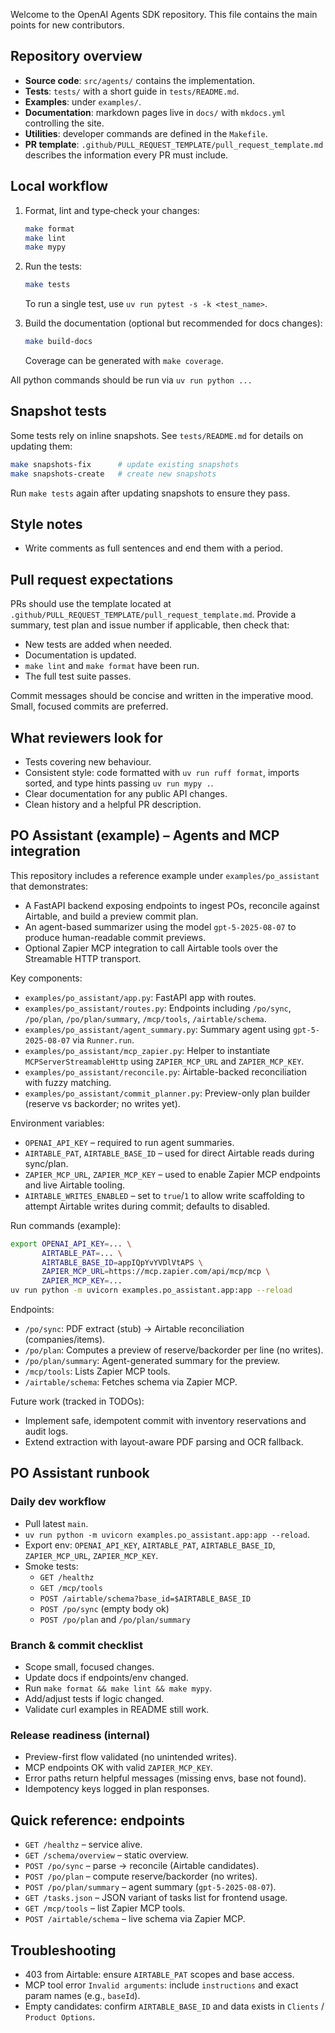 Welcome to the OpenAI Agents SDK repository. This file contains the main points for new contributors.

## Repository overview

- **Source code**: `src/agents/` contains the implementation.
- **Tests**: `tests/` with a short guide in `tests/README.md`.
- **Examples**: under `examples/`.
- **Documentation**: markdown pages live in `docs/` with `mkdocs.yml` controlling the site.
- **Utilities**: developer commands are defined in the `Makefile`.
- **PR template**: `.github/PULL_REQUEST_TEMPLATE/pull_request_template.md` describes the information every PR must include.

## Local workflow

1. Format, lint and type‑check your changes:

   ```bash
   make format
   make lint
   make mypy
   ```

2. Run the tests:

   ```bash
   make tests
   ```

   To run a single test, use `uv run pytest -s -k <test_name>`.

3. Build the documentation (optional but recommended for docs changes):

   ```bash
   make build-docs
   ```

   Coverage can be generated with `make coverage`.

All python commands should be run via `uv run python ...`

## Snapshot tests

Some tests rely on inline snapshots. See `tests/README.md` for details on updating them:

```bash
make snapshots-fix      # update existing snapshots
make snapshots-create   # create new snapshots
```

Run `make tests` again after updating snapshots to ensure they pass.

## Style notes

- Write comments as full sentences and end them with a period.

## Pull request expectations

PRs should use the template located at `.github/PULL_REQUEST_TEMPLATE/pull_request_template.md`. Provide a summary, test plan and issue number if applicable, then check that:

- New tests are added when needed.
- Documentation is updated.
- `make lint` and `make format` have been run.
- The full test suite passes.

Commit messages should be concise and written in the imperative mood. Small, focused commits are preferred.

## What reviewers look for

- Tests covering new behaviour.
- Consistent style: code formatted with `uv run ruff format`, imports sorted, and type hints passing `uv run mypy .`.
- Clear documentation for any public API changes.
- Clean history and a helpful PR description.

## PO Assistant (example) – Agents and MCP integration

This repository includes a reference example under `examples/po_assistant` that demonstrates:

- A FastAPI backend exposing endpoints to ingest POs, reconcile against Airtable, and build a preview commit plan.
- An agent-based summarizer using the model `gpt-5-2025-08-07` to produce human-readable commit previews.
- Optional Zapier MCP integration to call Airtable tools over the Streamable HTTP transport.

Key components:

- `examples/po_assistant/app.py`: FastAPI app with routes.
- `examples/po_assistant/routes.py`: Endpoints including `/po/sync`, `/po/plan`, `/po/plan/summary`, `/mcp/tools`, `/airtable/schema`.
- `examples/po_assistant/agent_summary.py`: Summary agent using `gpt-5-2025-08-07` via `Runner.run`.
- `examples/po_assistant/mcp_zapier.py`: Helper to instantiate `MCPServerStreamableHttp` using `ZAPIER_MCP_URL` and `ZAPIER_MCP_KEY`.
- `examples/po_assistant/reconcile.py`: Airtable-backed reconciliation with fuzzy matching.
- `examples/po_assistant/commit_planner.py`: Preview-only plan builder (reserve vs backorder; no writes yet).

Environment variables:

- `OPENAI_API_KEY` – required to run agent summaries.
- `AIRTABLE_PAT`, `AIRTABLE_BASE_ID` – used for direct Airtable reads during sync/plan.
- `ZAPIER_MCP_URL`, `ZAPIER_MCP_KEY` – used to enable Zapier MCP endpoints and live Airtable tooling.
- `AIRTABLE_WRITES_ENABLED` – set to `true`/`1` to allow write scaffolding to attempt Airtable writes during commit; defaults to disabled.

Run commands (example):

```bash
export OPENAI_API_KEY=... \
       AIRTABLE_PAT=... \
       AIRTABLE_BASE_ID=appIQpYvYVDlVtAPS \
       ZAPIER_MCP_URL=https://mcp.zapier.com/api/mcp/mcp \
       ZAPIER_MCP_KEY=...
uv run python -m uvicorn examples.po_assistant.app:app --reload
```

Endpoints:

- `/po/sync`: PDF extract (stub) → Airtable reconciliation (companies/items).
- `/po/plan`: Computes a preview of reserve/backorder per line (no writes).
- `/po/plan/summary`: Agent-generated summary for the preview.
- `/mcp/tools`: Lists Zapier MCP tools.
- `/airtable/schema`: Fetches schema via Zapier MCP.

Future work (tracked in TODOs):

- Implement safe, idempotent commit with inventory reservations and audit logs.
- Extend extraction with layout-aware PDF parsing and OCR fallback.

## PO Assistant runbook

### Daily dev workflow
- Pull latest `main`.
- `uv run python -m uvicorn examples.po_assistant.app:app --reload`.
- Export env: `OPENAI_API_KEY`, `AIRTABLE_PAT`, `AIRTABLE_BASE_ID`, `ZAPIER_MCP_URL`, `ZAPIER_MCP_KEY`.
- Smoke tests:
  - `GET /healthz`
  - `GET /mcp/tools`
  - `POST /airtable/schema?base_id=$AIRTABLE_BASE_ID`
  - `POST /po/sync` (empty body ok)
  - `POST /po/plan` and `/po/plan/summary`

### Branch & commit checklist
- Scope small, focused changes.
- Update docs if endpoints/env changed.
- Run `make format && make lint && make mypy`.
- Add/adjust tests if logic changed.
- Validate curl examples in README still work.

### Release readiness (internal)
- Preview-first flow validated (no unintended writes).
- MCP endpoints OK with valid `ZAPIER_MCP_KEY`.
- Error paths return helpful messages (missing envs, base not found).
- Idempotency keys logged in plan responses.

## Quick reference: endpoints
- `GET /healthz` – service alive.
- `GET /schema/overview` – static overview.
- `POST /po/sync` – parse → reconcile (Airtable candidates).
- `POST /po/plan` – compute reserve/backorder (no writes).
- `POST /po/plan/summary` – agent summary (`gpt-5-2025-08-07`).
- `GET /tasks.json` – JSON variant of tasks list for frontend usage.
- `GET /mcp/tools` – list Zapier MCP tools.
- `POST /airtable/schema` – live schema via Zapier MCP.

## Troubleshooting
- 403 from Airtable: ensure `AIRTABLE_PAT` scopes and base access.
- MCP tool error `Invalid arguments`: include `instructions` and exact param names (e.g., `baseId`).
- Empty candidates: confirm `AIRTABLE_BASE_ID` and data exists in `Clients` / `Product Options`.
